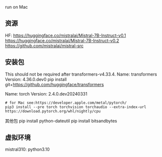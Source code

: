 run on Mac

## 资源
HF:
https://huggingface.co/mistralai/Mistral-7B-Instruct-v0.1
https://huggingface.co/mistralai/Mistral-7B-Instruct-v0.2
https://github.com/mistralai/mistral-src


## 安装包
This should not be required after transformers-v4.33.4.
Name: transformers
Version: 4.36.0.dev0
pip install git+https://github.com/huggingface/transformers


Name: torch
Version: 2.4.0.dev20240331
```Shell
# for Mac see:https://developer.apple.com/metal/pytorch/
pip3 install --pre torch torchvision torchaudio --extra-index-url https://download.pytorch.org/whl/nightly/cpu
```

其他包
pip install python-dateutil
pip install bitsandbytes


## 虚拟环境
mistral310: python3.10




